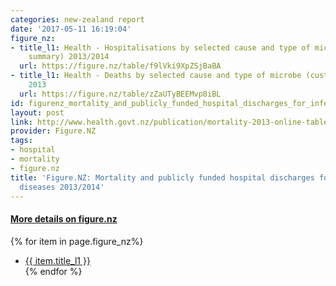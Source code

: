```yaml
---
categories: new-zealand report
date: '2017-05-11 16:19:04'
figure_nz:
- title_l1: Health - Hospitalisations by selected cause and type of microbe (custom
    summary) 2013/2014
  url: https://figure.nz/table/f9lVki9XpZSjBaBA
- title_l1: Health - Deaths by selected cause and type of microbe (custom summary)
    2013
  url: https://figure.nz/table/zZaUTyBEEMvp8iBL
id: figurenz_mortality_and_publicly_funded_hospital_discharges_for_infectious_diseases_20132014
layout: post
link: http://www.health.govt.nz/publication/mortality-2013-online-tables
provider: Figure.NZ
tags:
- hospital
- mortality
- figure.nz
title: 'Figure.NZ: Mortality and publicly funded hospital discharges for infectious
  diseases 2013/2014'
---
```


<h4><u> More details on figure.nz</u></h4>
{% for item in page.figure_nz%}
<ul class="post-list">
    <li><a href="{{ item.url }}">{{ item.title_l1 }}</a></li>
{% endfor %}
</ul>